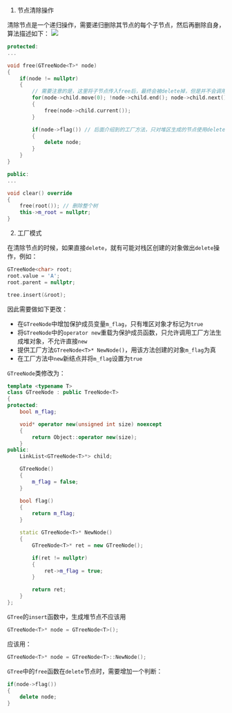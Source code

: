 1. 节点清除操作

清除节点是一个递归操作，需要递归删除其节点的每个子节点，然后再删除自身，算法描述如下：
![](https://md-pic-1259272405.cos.ap-guangzhou.myqcloud.com/img/20200614000936.png)

```cpp
protected:
...

void free(GTreeNode<T>* node)
{
    if(node != nullptr)
    {
        // 需要注意的是，这里将子节点传入free后，最终会被delete掉，但是并不会调用child链表的remove操作
        for(node->child.move(0); !node->child.end(); node->child.next())
        {
            free(node->child.current());
        }

        if(node->flag()) // 后面介绍到的工厂方法，只对堆区生成的节点使用delete操作
        {
            delete node;
        }
    }
}

public:
...

void clear() override
{
    free(root()); // 删除整个树
    this->m_root = nullptr;
}
```

2. 工厂模式

在清除节点的时候，如果直接`delete`，就有可能对栈区创建的对象做出`delete`操作，例如：

```cpp
GTreeNode<char> root;
root.value = 'A';
root.parent = nullptr;

tree.insert(&root);
```

因此需要做如下更改：

- 在`GTreeNode`中增加保护成员变量`m_flag`，只有堆区对象才标记为`true`
- 将`GTreeNode`中的`operator new`重载为保护成员函数，只允许调用工厂方法生成堆对象，不允许直接`new`
- 提供工厂方法`GTreeNode<T>* NewNode()`，用该方法创建的对象`m_flag`为真
- 在工厂方法中`new`新结点并将`m_flag`设置为`true`

`GTreeNode`类修改为：
```cpp
template <typename T>
class GTreeNode : public TreeNode<T>
{
protected:
    bool m_flag;

    void* operator new(unsigned int size) noexcept
    {
        return Object::operator new(size);
    }
public:
    LinkList<GTreeNode<T>*> child;

    GTreeNode()
    {
        m_flag = false;
    }

    bool flag()
    {
        return m_flag;
    }

    static GTreeNode<T>* NewNode()
    {
        GTreeNode<T>* ret = new GTreeNode();

        if(ret != nullptr)
        {
            ret->m_flag = true;
        }

        return ret;
    }
};
```

`GTree`的`insert`函数中，生成堆节点不应该用

```cpp
GTreeNode<T>* node = GTreeNode<T>();
```

应该用：

```cpp
GTreeNode<T>* node = GTreeNode<T>::NewNode();
```

`GTree`中的`free`函数在`delete`节点时，需要增加一个判断：

```cpp
if(node->flag())
{
    delete node;
}
```